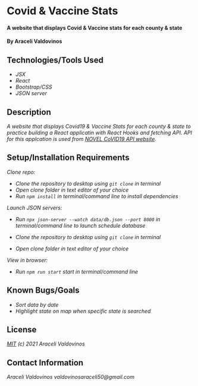# Covid & Vaccine Stats

#### A website that displays Covid & Vaccine stats for each  county & state

#### By Araceli Valdovinos

## Technologies/Tools Used

* _JSX_
* _React_
* _Bootstrap/CSS_
* _JSON server_


## Description
_A website that displays Covid19 & Vaccine Stats for each county & state to practice building a React applicatin with React Hooks and fetching API. API for this applcation is used from [NOVEL CoVID19 API website](https://disease.sh/docs/)._

## Setup/Installation Requirements

_Clone repo:_
* _Clone the repository to desktop using `git clone` in terminal_
* _Open clone folder in text editor of your choice_
* _Run `npm install` in terminal/command line to install dependencies_

_Launch JSON servers:_
* _Run `npx json-server --watch data/db.json --port 8000` in terminal/command line to launch schedule database_

* _Clone the repository to desktop using `git clone` in terminal_
* _Open clone folder in text editor of your choice_

_View in browser:_
* _Run `npm run start` start in terminal/command line_

## Known Bugs/Goals

* _Sort data by date_
* _Highlight state on map when specific state is searched_

## License
_[MIT](https://opensource.org/licenses/MIT) (c) 2021 Araceli Valdovinos_

## Contact Information
_Araceli Valdovinos valdovinosaraceli50@gmail.com_
